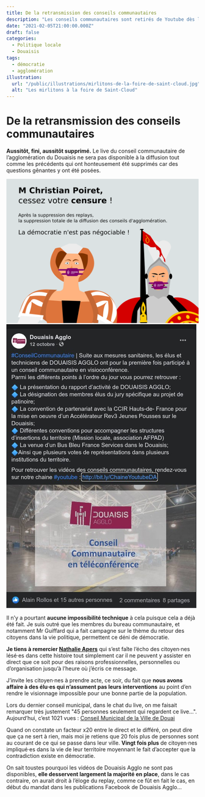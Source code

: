```yaml
---
title: De la retransmission des conseils communautaires
description: "Les conseils communautaires sont retirés de Youtube dès la fin du conseil de Douaisis Agglo : un déni de démocratie !"
date: "2021-02-05T21:00:00.000Z"
draft: false
categories:
  - Politique locale
  - Douaisis
tags:
  - démocratie
  - agglomération
illustration:
  url: "/public/illustrations/mirlitons-de-la-foire-de-saint-cloud.jpg"
  alt: "Les mirlitons à la foire de Saint-Cloud"
---
```


# De la retransmission des conseils communautaires

**Aussitôt, fini, aussitôt supprimé.** Le live du conseil communautaire de l’agglomération du Douaisis ne sera pas disponible à la diffusion tout comme les précédents qui ont honteusement été supprimés car des questions gênantes y ont été posées.

![Censure immédiate de Douaisis Agglo à la fin du conseil](/public/illustrations/conseil-communautaire-censure.svg)
![Publication de Douaisis Agglo ventant les mérites du direct](/public/illustrations/annonce-diffusion-conseil.jpg)

Il n’y a pourtant **aucune impossibilité technique** à cela puisque cela a déjà été fait. Je suis outré que les membres du bureau communautaire, et notamment Mr Guiffard qui a fait campagne sur le thème du retour des citoyens dans la vie politique, permettent ce déni de démocratie.

**Je tiens à remercier [Nathalie Apers](https://keskidiz.nicolasfroidure.fr/elu-es/nathalie-apers)** qui s’est faîte l’écho des citoyen·nes lésé·es dans cette histoire tout simplement car il ne peuvent y assister en direct que ce soit pour des raisons professionnelles, personnelles ou d’organisation jusqu’à  l’heure où j’écris ce message.

J’invite les citoyen·nes à prendre acte, ce soir, du fait que **nous avons affaire à des élu·es qui n’assument pas leurs interventions** au point d’en rendre le visionnage impossible pour une bonne partie de la population.

Lors du dernier conseil municipal, dans le chat du live, on me faisait remarquer très justement "45 personnes seulement qui regardent ce live…".
Aujourd’hui, c’est 1021 vues :
[Conseil Municipal de la Ville de Douai](https://www.youtube.com/watch?v=tVr35iLXCYs "📺")

Quand on constate un facteur x20 entre le direct et le différé, on peut dire que ça ne sert à rien, mais moi je retiens que 20 fois plus de personnes sont au courant de ce qui se passe dans leur ville. **Vingt fois plus** de citoyen·nes impliqué·es dans la vie de leur territoire moyennant le fait d’accepter que la contradiction existe en démocratie.

On sait toustes pourquoi les vidéos de Douaisis Agglo ne sont pas disponibles, **elle desservent largement la majorité en place**, dans le cas contraire, on aurait droit à l’éloge du replay, comme ce fût en fait le cas, en début du mandat dans les publications Facebook de Douaisis Agglo…
